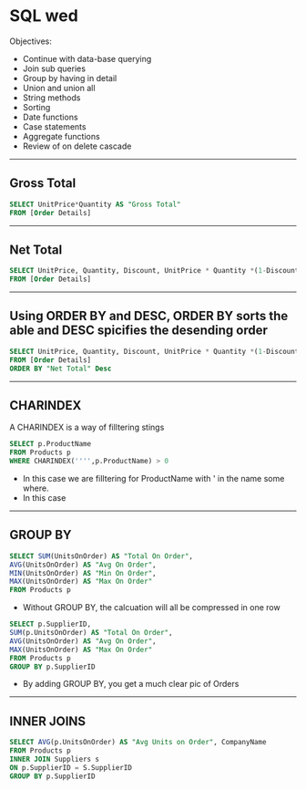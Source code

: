 # SQL wed

Objectives:
- Continue with data-base querying
- Join sub queries
- Group by having in detail
- Union and union all
- String methods
- Sorting
- Date functions
- Case statements
- Aggregate functions
- Review of on delete cascade

***
## Gross Total

```SQL
SELECT UnitPrice*Quantity AS "Gross Total"
FROM [Order Details]
```
***
## Net Total
```SQL
SELECT UnitPrice, Quantity, Discount, UnitPrice * Quantity *(1-Discount) AS "Net Total"
FROM [Order Details]
```
***
## Using ORDER BY and DESC, ORDER BY sorts the able and DESC spicifies the desending order
```SQL
SELECT UnitPrice, Quantity, Discount, UnitPrice * Quantity *(1-Discount) AS "Net Total"
FROM [Order Details]
ORDER BY "Net Total" Desc
```
***
## CHARINDEX
A CHARINDEX is a way of filltering stings

```SQL
SELECT p.ProductName
FROM Products p
WHERE CHARINDEX('''',p.ProductName) > 0
```
- In this case we are filltering for ProductName with ' in the name some where.
- In this case
***

## GROUP BY

```SQL
SELECT SUM(UnitsOnOrder) AS "Total On Order",
AVG(UnitsOnOrder) AS "Avg On Order",
MIN(UnitsOnOrder) AS "Min On Order",
MAX(UnitsOnOrder) AS "Max On Order"
FROM Products p
```
- Without GROUP BY, the calcuation will all be compressed in one row

```SQL
SELECT p.SupplierID,
SUM(p.UnitsOnOrder) AS "Total On Order",
AVG(UnitsOnOrder) AS "Avg On Order",
MAX(UnitsOnOrder) AS "Max On Order"
FROM Products p
GROUP BY p.SupplierID
```
- By adding GROUP BY, you get a much clear pic of Orders

***
## INNER JOINS
``` sql
SELECT AVG(p.UnitsOnOrder) AS "Avg Units on Order", CompanyName
FROM Products p
INNER JOIN Suppliers s
ON p.SupplierID = S.SupplierID
GROUP BY p.SupplierID
````
